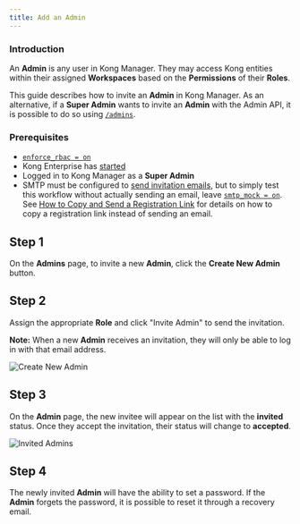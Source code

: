 ```yaml
---
title: Add an Admin
---
```


### Introduction

An **Admin** is any user in Kong Manager. They may access
Kong entities within their assigned **Workspaces** based
on the **Permissions** of their **Roles**.

This guide describes how to invite an **Admin** in Kong
Manager. As an alternative, if a **Super Admin** wants to
invite an **Admin** with the Admin API, it is possible to
do so using
[`/admins`](/enterprise/{{page.kong_version}}/admin-api/admins/reference/#invite-an-admin).

### Prerequisites

* [`enforce_rbac = on`](/enterprise/{{page.kong_version}}/property-reference/#enforce_rbac)
* Kong Enterprise has [started](/enterprise/{{page.kong_version}}/start-kong-securely/)
* Logged in to Kong Manager as a **Super Admin**
* SMTP must be configured to [send invitation emails](/enterprise/{{page.kong_version}}/kong-manager/networking/email/),
but to simply test this workflow without actually sending
an email, leave [`smtp_mock = on`](/enterprise/{{page.kong_version}}/property-reference/#smtp_mock). See
[How to Copy and Send a Registration Link](/enterprise/{{page.kong_version}}/kong-manager/administration/admins/invite/#how-to-copy-and-send-a-registration-link)
for details on how to
copy a registration link instead of sending an email.

## Step 1

On the **Admins** page, to invite a new **Admin**, click the
**Create New Admin** button.

## Step 2

Assign the appropriate **Role** and click "Invite Admin" to send
the invitation.

**Note:** When a new **Admin** receives an invitation, they will
only be able to log in with that email address.

![Create New Admin](https://konghq.com/wp-content/uploads/2018/11/km-name-admin.png)

## Step 3

On the **Admin** page, the new invitee will appear on the list with
the **invited** status. Once they accept the invitation, their
status will change to **accepted**.

![Invited Admins](https://konghq.com/wp-content/uploads/2018/11/km-invited-admins.png)

## Step 4

The newly invited **Admin** will have the ability to set a password.
If the **Admin** forgets the password, it is possible to reset it
through a recovery email.
